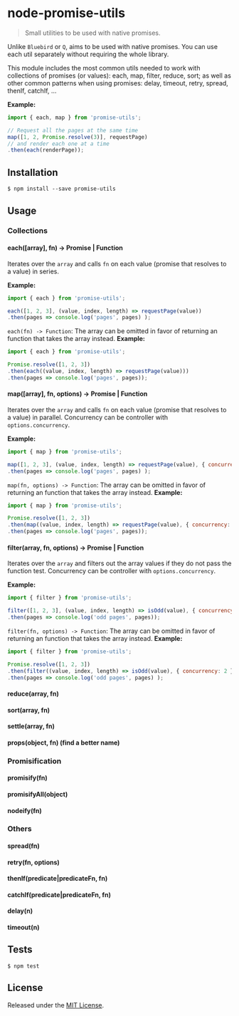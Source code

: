 # node-promise-utils

 > Small utilities to be used with native promises.

Unlike `Bluebird` or `Q`, <insert name here> aims to be used with native promises. You can use each util separately without requiring the whole library.

This module includes the most common utils needed to work with collections of promises (or values): each, map, filter, reduce, sort; as well as other common patterns when using promises: delay, timeout, retry, spread, thenIf, catchIf, ...

**Example:**
```javascript
import { each, map } from 'promise-utils';

// Request all the pages at the same time
map([1, 2, Promise.resolve(3)], requestPage)
// and render each one at a time
.then(each(renderPage));
```

## Installation

`$ npm install --save promise-utils`


## Usage

### Collections
#### each([array], fn) -> Promise | Function

Iterates over the `array` and calls `fn` on each value (promise that resolves to a value) in series.

**Example:**
```javascript
import { each } from 'promise-utils';

each([1, 2, 3], (value, index, length) => requestPage(value))
.then(pages => console.log('pages', pages) );
```

`each(fn) -> Function`: The array can be omitted in favor of returning an function that takes the array instead. **Example:**
```javascript
import { each } from 'promise-utils';

Promise.resolve([1, 2, 3])
.then(each((value, index, length) => requestPage(value)))
.then(pages => console.log('pages', pages));
```

#### map([array], fn, options) -> Promise | Function

Iterates over the `array` and calls `fn` on each value (promise that resolves to a value) in parallel.
Concurrency can be controller with `options.concurrency`.

**Example:**
```javascript
import { map } from 'promise-utils';

map([1, 2, 3], (value, index, length) => requestPage(value), { concurrency: 2 })
.then(pages => console.log('pages', pages) );
```

`map(fn, options) -> Function`: The array can be omitted in favor of returning an function that takes the array instead. **Example:**

```javascript
import { map } from 'promise-utils';

Promise.resolve([1, 2, 3])
.then(map((value, index, length) => requestPage(value), { concurrency: 2 }))
.then(pages => console.log('pages', pages));
```

#### filter(array, fn, options) -> Promise | Function

Iterates over the `array` and filters out the array values if they do not pass the function test.
Concurrency can be controller with `options.concurrency`.

**Example:**
```javascript
import { filter } from 'promise-utils';

filter([1, 2, 3], (value, index, length) => isOdd(value), { concurrency: 2 })
.then(pages => console.log('odd pages', pages));
```

`filter(fn, options) -> Function`: The array can be omitted in favor of returning an function that takes the array instead. **Example:**

```javascript
import { filter } from 'promise-utils';

Promise.resolve([1, 2, 3])
.then(filter((value, index, length) => isOdd(value), { concurrency: 2 }))
.then(pages => console.log('odd pages', pages) );
```

#### reduce(array, fn)
#### sort(array, fn)
#### settle(array, fn)
#### props(object, fn) (find a better name)

### Promisification
#### promisify(fn)
#### promisifyAll(object)
#### nodeify(fn)

### Others
#### spread(fn)
#### retry(fn, options)
#### thenIf(predicate|predicateFn, fn)
#### catchIf(predicate|predicateFn, fn)
#### delay(n)
#### timeout(n)

## Tests

`$ npm test`


## License

Released under the [MIT License](http://www.opensource.org/licenses/mit-license.php).
